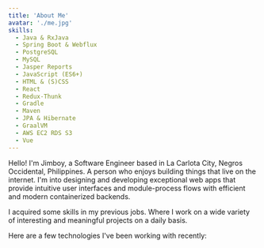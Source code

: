 ```yaml
---
title: 'About Me'
avatar: './me.jpg'
skills:
  - Java & RxJava
  - Spring Boot & Webflux
  - PostgreSQL 
  - MySQL
  - Jasper Reports
  - JavaScript (ES6+)
  - HTML & (S)CSS
  - React
  - Redux-Thunk
  - Gradle
  - Maven
  - JPA & Hibernate
  - GraalVM
  - AWS EC2 RDS S3
  - Vue
---
```


Hello! I'm Jimboy, a Software Engineer based in La Carlota City, Negros Occidental, Philippines. A person who enjoys building things that live on the internet. I'm into designing and developing exceptional web apps that provide intuitive user interfaces and module-process flows with efficient and modern containerized backends.

I acquired some skills in my previous jobs. Where I work on a wide variety of interesting and meaningful projects on a daily basis.

Here are a few technologies I've been working with recently:
